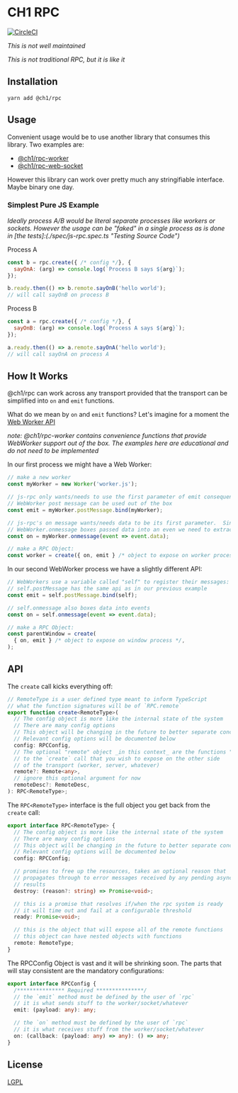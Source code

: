 # CH1 RPC

[![CircleCI](https://circleci.com/gh/bennett000/ch1-rpc.svg?style=svg)](https://circleci.com/gh/bennett000/ch1-rpc)

_This is not well maintained_

_This is not traditional RPC, but it is like it_

## Installation

`yarn add @ch1/rpc`

## Usage

Convenient usage would be to use another library that consumes this library. Two examples are:

- [@ch1/rpc-worker](https://www.npmjs.com/package/@ch1/rpc-worker 'RPC Worker')
- [@ch1/rpc-web-socket](https://www.npmjs.com/package/@ch1/rpc-web-socket 'RPC Web Socket')

However this library can work over pretty much any stringifiable interface. Maybe binary one day.

### Simplest Pure JS Example

_Ideally process A/B would be literal separate processes like workers
or sockets. However the usage can be "faked" in a single process as
is done in [the tests]:(./spec/js-rpc.spec.ts "Testing Source Code")_

Process A

```js
const b = rpc.create({ /* config */}, {
  sayOnA: (arg) => console.log(`Process B says ${arg}`);
});

b.ready.then(() => b.remote.sayOnB('hello world');
// will call sayOnB on process B
```

Process B

```js
const a = rpc.create({ /* config */}, {
  sayOnB: (arg) => console.log(`Process A says ${arg}`);
});

a.ready.then(() => a.remote.sayOnA('hello world');
// will call sayOnA on process A
```

## How It Works

@ch1/rpc can work across any transport provided that the transport can be
simplified into `on` and `emit` functions.

What do we mean by `on` and `emit` functions? Let's imagine for a moment the
[Web Worker API](https://developer.mozilla.org/en-US/docs/Web/API/Web_Workers_API/Using_web_workers 'MDN: Using Web Workers')

_note: @ch1/rpc-worker contains convenience functions that provide WebWorker support out
of the box. The examples here are educational and *do not* need to be
implemented_

In our first process we might have a Web Worker:

```js
// make a new worker
const myWorker = new Worker('worker.js');

// js-rpc only wants/needs to use the first parameter of emit consequently the
// WebWorker post message can be used out of the box
const emit = myWorker.postMessage.bind(myWorker);

// js-rpc's on message wants/needs data to be its first parameter.  Since
// WebWorker.onmessage boxes passed data into an even we need to extract it
const on = myWorker.onmessage(event => event.data);

// make a RPC Object:
const worker = create({ on, emit } /* object to expose on worker process */);
```

In our second WebWorker process we have a slightly different API:

```js
// WebWorkers use a variable called "self" to register their messages:
// self.postMessage has the same api as in our previous example
const emit = self.postMessage.bind(self);

// self.onmessage also boxes data into events
const on = self.onmessage(event => event.data);

// make a RPC Object:
const parentWindow = create(
  { on, emit } /* object to expose on window process */,
);
```

## API

The `create` call kicks everything off:

```ts
// RemoteType is a user defined type meant to inform TypeScript
// what the function signatures will be of `RPC.remote`
export function create<RemoteType>(
  // The config object is more like the internal state of the system
  // There are many config options
  // This object will be changing in the future to better separate concerns
  // Relevant config options will be documented below
  config: RPCConfig,
  // The optional "remote" object _in this context_ are the functions "local"
  // to the `create` call that you wish to expose on the other side
  // of the transport (worker, server, whatever)
  remote?: Remote<any>,
  // ignore this optional argument for now
  remoteDesc?: RemoteDesc,
): RPC<RemoteType>;
```

The `RPC<RemoteType>` interface is the full object you get back from the `create` call:

```ts
export interface RPC<RemoteType> {
  // The config object is more like the internal state of the system
  // There are many config options
  // This object will be changing in the future to better separate concerns
  // Relevant config options will be documented below
  config: RPCConfig;

  // promises to free up the resources, takes an optional reason that
  // propagates through to error messages received by any pending async
  // results
  destroy: (reason?: string) => Promise<void>;

  // this is a promise that resolves if/when the rpc system is ready
  // it will time out and fail at a configurable threshold
  ready: Promise<void>;

  // this is the object that will expose all of the remote functions
  // this object can have nested objects with functions
  remote: RemoteType;
}
```

The RPCConfig Object is vast and it will be shrinking soon. The parts that
will stay consistent are the mandatory configurations:

```ts
export interface RPCConfig {
  /*************** Required ***************/
  // the `emit` method must be defined by the user of `rpc`
  // it is what sends stuff to the worker/socket/whatever
  emit: (payload: any): any;

  // the `on` method must be defined by the user of `rpc`
  // it is what receives stuff from the worker/socket/whatever
  on: (callback: (payload: any) => any): () => any;
}
```

## License

[LGPL](./LICENSE 'Lesser GNU Public License')
